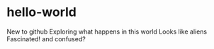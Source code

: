 # hello-world
New to github
Exploring what happens in this world
Looks like aliens
Fascinated!
and confused?
